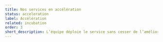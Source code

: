 ```yaml
---
title: Nos services en accélération
status: acceleration
label: Accélération
related: incubation
order: 3
short_description: L’équipe déploie le service sans cesser de l’améliorer pour en accroître l’impact
---
```

